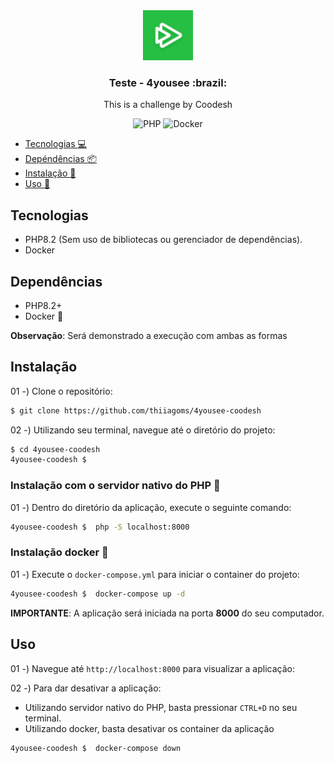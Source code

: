 <div align="center">
    <a href="https://github.com/thiiagoms/venus">
        <img src="./resources/img/logo.png" alt="Logo" width="80" height="80">
    </a>
    <h3 align="center">Teste - 4yousee :brazil:</h3>
    <p>
        This is a challenge by Coodesh
    </p>
    <p float="left">
        <img
            src="https://img.shields.io/badge/PHP-777BB4?style=for-the-badge&logo=php&logoColor=white"
            alt="PHP"
        >
        <img
            src="https://img.shields.io/badge/docker-%230db7ed.svg?style=for-the-badge&logo=docker&logoColor=white"
            alt="Docker"
        >
    </p>
</div>

- [Tecnologias :computer:](#tecnologias)
- [Depéndências :package:](#dependências)
- [Instalação :memo:](#instalação)
- [Uso :runner:](#uso)

## Tecnologias
- PHP8.2 (Sem uso de bibliotecas ou gerenciador de dependências).
- Docker

## Dependências
- PHP8.2+
- Docker :whale:

**Observação**: Será demonstrado a execução com ambas as formas

## Instalação

01 -) Clone o repositório:
```bash
$ git clone https://github.com/thiiagoms/4yousee-coodesh
```

02 -) Utilizando seu terminal, navegue até o diretório do projeto:
```bash
$ cd 4yousee-coodesh
4yousee-coodesh $ 
```

### Instalação com o servidor nativo do PHP :elephant:

01 -) Dentro do diretório da aplicação, execute o seguinte comando:
```bash
4yousee-coodesh $  php -S localhost:8000
```

### Instalação docker :whale:

01 -) Execute o `docker-compose.yml` para iniciar o container do projeto:

```bash
4yousee-coodesh $  docker-compose up -d
```

**IMPORTANTE**: A aplicação será iniciada na porta **8000** do seu computador.

## Uso

01 -) Navegue até `http://localhost:8000` para visualizar a aplicação:

02 -) Para dar desativar a aplicação:

* Utilizando servidor nativo do PHP, basta pressionar `CTRL+D` no seu terminal.
* Utilizando docker, basta desativar os container da aplicação
```bash
4yousee-coodesh $  docker-compose down
```

